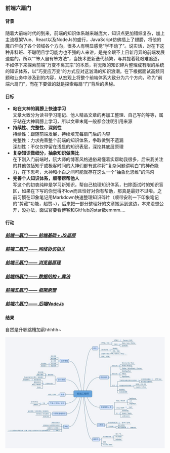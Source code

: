 ### 前端六扇门

#### 背景  
随着大前端时代的到来，前端的知识体系越来越庞大，知识点更加错综复杂，加上主流框架Vue、React以及NodeJs的盛行，JavaScript仿佛插上了翅膀，将他的魔爪伸向了各个领域各个方向，很多人有明显感觉"学不动了”。说实话，对在下这种非科班、不聪明且学习能力也不强的人来讲，是完全跟不上日新月异的前端发展速度的。所以""笨人自有笨方法“，当技术更新迭代频繁，与其提着鞋艰难追逐，不如停下来探索前端“万变不离其宗”的本质，将无限的知识碎片整理成有限的系统的知识体系，以”巧变应万变“的方式应对这汹涌的知识浪潮。在下根据面试高频问题和业务中涉及到的内容，从宏观上将整个前端体系大致分为六个方向，称为"前端六扇门"，而在下要做的就是探索每扇“门”背后的奥秘。



#### 目标

- **站在大神的肩膀上快速学习**  
  文章大致分为读书学习笔记、他人精品文章的再加工整理、自己写的等等，属于站在大神肩膀上学习，所以文章末尾一般都会注明引用来源
- **持续性、完整性、深刻性**  
  持续性：跟随前端发展，持续填充每扇门后的内容  
  完整性：力求完善整个前端的知识体系，争取做到不遗漏  
  深刻性：不仅仅停留在浅显的知识表层，深挖其底层原理
- **复杂知识做细分，抽象知识做类比**  
  在下刚入门前端时，阮大师的博客风格通俗易懂着实帮助我很多，后来我关注的其他包括知乎或极客时间的大神们都有这种将"复杂问题讲明白"的神奇能力，在下思考，大神和小白之间可能就存在这么一个"抽象化思维"的鸿沟
- **完善个人知识体系，顺带帮帮他人**  
  写这个的初衷纯粹是学习新知识，帮自己梳理知识体系，扫除面试时的知识盲区，如果在下写的你觉得不low而且恰好对你有帮助，那真是最好不过啦。之前习惯在印象笔记用Markdown快速整理知识碎片（顺带安利一下印象笔记的"剪藏"功能，超赞~），后来把一部分整理好的文章搬运到这边，本来没想公开，没办法，面试官要看博客和GitHub的star数emmm....
  
  

#### 行动

##### [**前端一扇门** —— 前端基础 + JS底层](/Doors/First-Door)

##### [**前端二扇门** —— 网络协议相关](/Doors//Second-Door)

##### [**前端三扇门** —— 浏览器原理](/Doors//Third-Door)

##### [**前端四扇门** —— 数据结构 + 算法](/Doors//Fourth-Door)

##### [**前端五扇门** —— 框架原理](/Doors//Fifth-Door)

##### [**前端六扇门** —— 后端NodeJs](/Doors//Sixth-Door)



#### 结果 

自然是升职跳槽加薪hhhhh~


![avatar](/img/frontend-ability.jpg)